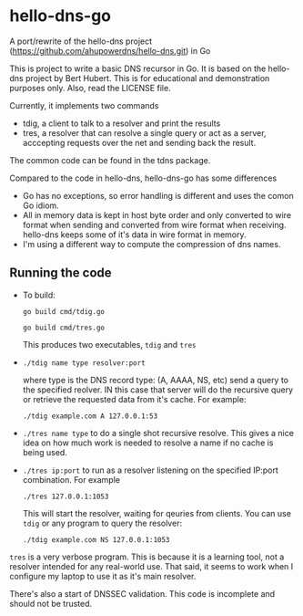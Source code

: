 # hello-dns-go
A port/rewrite of the hello-dns project (https://github.com/ahupowerdns/hello-dns.git) in Go

This is project to write a basic DNS recursor in Go. It is based on the hello-dns project by Bert Hubert.
This is for educational and demonstration purposes only. Also, read the LICENSE file.

Currently, it implements two commands

- tdig, a client to talk to a resolver and print the results
- tres, a resolver that can resolve a single query or act as a server, acccepting requests over the net
  and sending back the result.

The common code can be found in the tdns package.

Compared to the code in hello-dns, hello-dns-go has some differences

- Go has no exceptions, so error handling is different and uses the comon Go idiom.
- All in memory data is kept in host byte order and only converted to wire format when sending and 
  converted from wire format when receiving. hello-dns keeps some of it's data in wire format in memory.
- I'm using a different way to compute the compression of dns names.

## Running the code

- To build: 

  `go build cmd/tdig.go`
  
  `go build cmd/tres.go`
  
  This produces two executables, `tdig` and `tres`

- `./tdig name type resolver:port`

  where type is the DNS record type: (A, AAAA, NS, etc) send a query to the specified reolver. IN this case that server will do the recursive query or retrieve the requested data from it's cache. For example: 
  
  `./tdig example.com A 127.0.0.1:53`
- `./tres name type` to do a single shot recursive resolve. This gives a nice idea on how much work is needed to resolve 
  a name if no cache is being used.
- `./tres ip:port` to run as a resolver listening on the specified IP:port combination.
  For example 
  
  `./tres 127.0.0.1:1053`
  
  This will start the resolver, waiting for qeuries from clients.
  You can use `tdig` or any program to query the resolver:
  
  `./tdig example.com NS 127.0.0.1:1053`
  
`tres` is a very verbose program. This is because it is a learning tool, not a resolver intended for any real-world use.
That said, it seems to work when I configure my laptop to use it as it's main 
resolver.

There's also a start of DNSSEC validation. This code is incomplete and should not be trusted.
 
